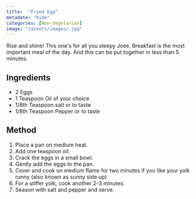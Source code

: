 ```yaml
---
title:  "Fried Egg"
metadate: "hide"
categories: [Non-Vegetarian]
image: "/assets/images/.jpg"
---
```


Rise and shine! This one's for all you sleepy Joes. Breakfast is the most important meal of the day. And this can be put together in less than 5 minutes. 

## Ingredients

- 2 Eggs
- 1 Teaspoon Oil of your choice
- 1/8th Teaspoon salt or to taste
- 1/8th Teaspoon Pepper or to taste

## Method

1. Place a pan on medium heat.
2. Add one teaspoon oil.
3. Crack the eggs in a small bowl.
4. Gently add the eggs to the pan. 
5. Cover and cook on medium flame for two minutes if you like your yolk runny (also known as sunny side up)
6. For a stiffer yolk, cook another 2-3 minutes. 
7. Season with salt and pepper and serve. 

